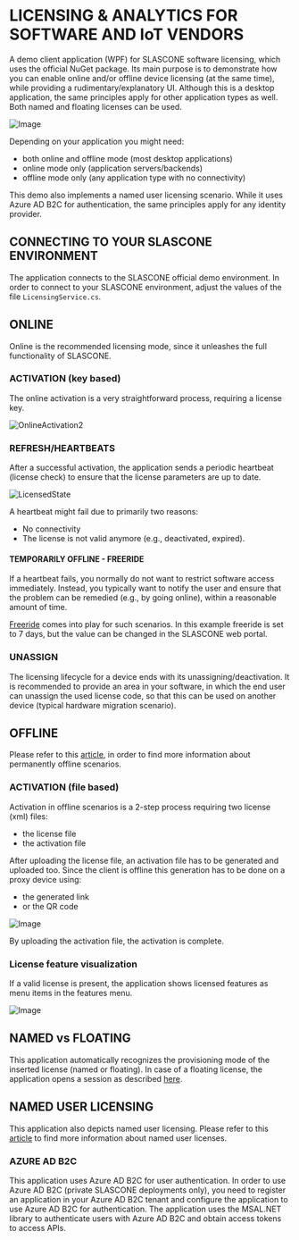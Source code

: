 # LICENSING & ANALYTICS FOR SOFTWARE AND IoT VENDORS
A demo client application (WPF) for SLASCONE software licensing, which uses the official NuGet package. Its main purpose is to demonstrate how you can enable online and/or offline device licensing (at the same time), while providing a rudimentary/explanatory UI. Although this is a desktop application, the same principles apply for other application types as well. Both named and floating licenses can be used.

![Image](https://github.com/user-attachments/assets/ba2b1545-420d-499d-b8d1-77e1c9e19f88)

Depending on your application you might need:

- both online and offline mode (most desktop applications)
- online mode only (application servers/backends)
- offline mode only (any application type with no connectivity)

This demo also implements a named user licensing scenario. While it uses Azure AD B2C for authentication, the same principles apply for any identity provider.

## CONNECTING TO YOUR SLASCONE ENVIRONMENT

The application connects to the SLASCONE official demo environment. In order to connect to your SLASCONE environment, adjust the values of the file `LicensingService.cs`.

## ONLINE

Online is the recommended licensing mode, since it unleashes the full functionality of SLASCONE.

### ACTIVATION (key based)
The online activation is a very straightforward process, requiring a license key.

![OnlineActivation2](https://github.com/user-attachments/assets/ee8f24be-fd53-4d22-98b3-6bdc1b3ca507)

### REFRESH/HEARTBEATS
After a successful activation, the application sends a periodic heartbeat (license check) to ensure that the license parameters are up to date.

![LicensedState](https://github.com/user-attachments/assets/90b82234-74fd-4892-b43b-44b0711ea787)

A heartbeat might fail due to primarily two reasons:
- No connectivity
- The license is not valid anymore (e.g., deactivated, expired).

#### TEMPORARILY OFFLINE - FREERIDE
If a heartbeat fails, you normally do not want to restrict software access immediately. Instead, you typically want to notify the user and ensure that the problem can be remedied (e.g., by going online), within a reasonable amount of time.

[Freeride](https://support.slascone.com/hc/en-us/articles/7702036319261#freeride) comes into play for such scenarios. In this example freeride is set to 7 days, but the value can be changed in the SLASCONE web portal.

### UNASSIGN
The licensing lifecycle for a device ends with its unassigning/deactivation. It is recommended to provide an area in your software, in which the end user can unassign the used license code, so that this can be used on another device (typical hardware migration scenario).

## OFFLINE
Please refer to this [article](https://support.slascone.com/hc/en-us/articles/4412248454161), in order to find more information about permanently offline scenarios.

### ACTIVATION (file based)

Activation in offline scenarios is a 2-step process requiring two license (xml) files:

- the license file
- the activation file

After uploading the license file, an activation file has to be generated and uploaded too. Since the client is offline this generation has to be done on a proxy device using:
- the generated link
- or the QR code

![Image](https://github.com/user-attachments/assets/4d334242-2827-44b2-8ac0-4b5faaf159d2)

By uploading the activation file, the activation is complete.

### License feature visualization

If a valid license is present, the application shows licensed features as menu items in the features menu.

![Image](https://github.com/user-attachments/assets/559622e3-75e7-420c-90c6-f6471f24f6ea)

## NAMED vs FLOATING

This application automatically recognizes the provisioning mode of the inserted license (named or floating). In case of a floating license, the application opens a session as described [here](https://support.slascone.com/hc/en-us/articles/360016001677-NAMED-DEVICE-LICENSES).

## NAMED USER LICENSING
This application also depicts named user licensing. 
Please refer to this [article](https://support.slascone.com/hc/en-us/articles/360017647817-NAMED-USER-LICENSES) to find more information about named user licenses.

### AZURE AD B2C
This application uses Azure AD B2C for user authentication. In order to use Azure AD B2C (private SLASCONE deployments only), you need to register an application in your Azure AD B2C tenant and configure the application to use Azure AD B2C for authentication. The application uses the MSAL.NET library to authenticate users with Azure AD B2C and obtain access tokens to access APIs.
